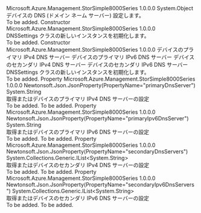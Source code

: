 <Type Name="DNSSettings" FullName="Microsoft.Azure.Management.StorSimple8000Series.Models.DNSSettings">
  <TypeSignature Language="C#" Value="public class DNSSettings" />
  <TypeSignature Language="ILAsm" Value=".class public auto ansi beforefieldinit DNSSettings extends System.Object" />
  <TypeSignature Language="DocId" Value="T:Microsoft.Azure.Management.StorSimple8000Series.Models.DNSSettings" />
  <TypeSignature Language="VB.NET" Value="Public Class DNSSettings" />
  <TypeSignature Language="F#" Value="type DNSSettings = class" />
  <AssemblyInfo>
    <AssemblyName>Microsoft.Azure.Management.StorSimple8000Series</AssemblyName>
    <AssemblyVersion>1.0.0.0</AssemblyVersion>
  </AssemblyInfo>
  <Base>
    <BaseTypeName>System.Object</BaseTypeName>
  </Base>
  <Interfaces />
  <Docs>
    <summary>
            デバイスの DNS (ドメイン ネーム サーバー) 設定します。
            </summary>
    <remarks>To be added.</remarks>
  </Docs>
  <Members>
    <Member MemberName=".ctor">
      <MemberSignature Language="C#" Value="public DNSSettings ();" />
      <MemberSignature Language="ILAsm" Value=".method public hidebysig specialname rtspecialname instance void .ctor() cil managed" />
      <MemberSignature Language="DocId" Value="M:Microsoft.Azure.Management.StorSimple8000Series.Models.DNSSettings.#ctor" />
      <MemberSignature Language="VB.NET" Value="Public Sub New ()" />
      <MemberType>Constructor</MemberType>
      <AssemblyInfo>
        <AssemblyName>Microsoft.Azure.Management.StorSimple8000Series</AssemblyName>
        <AssemblyVersion>1.0.0.0</AssemblyVersion>
      </AssemblyInfo>
      <Parameters />
      <Docs>
        <summary>
            DNSSettings クラスの新しいインスタンスを初期化します。
            </summary>
        <remarks>To be added.</remarks>
      </Docs>
    </Member>
    <Member MemberName=".ctor">
      <MemberSignature Language="C#" Value="public DNSSettings (string primaryDnsServer = null, string primaryIpv6DnsServer = null, System.Collections.Generic.IList&lt;string&gt; secondaryDnsServers = null, System.Collections.Generic.IList&lt;string&gt; secondaryIpv6DnsServers = null);" />
      <MemberSignature Language="ILAsm" Value=".method public hidebysig specialname rtspecialname instance void .ctor(string primaryDnsServer, string primaryIpv6DnsServer, class System.Collections.Generic.IList`1&lt;string&gt; secondaryDnsServers, class System.Collections.Generic.IList`1&lt;string&gt; secondaryIpv6DnsServers) cil managed" />
      <MemberSignature Language="DocId" Value="M:Microsoft.Azure.Management.StorSimple8000Series.Models.DNSSettings.#ctor(System.String,System.String,System.Collections.Generic.IList{System.String},System.Collections.Generic.IList{System.String})" />
      <MemberSignature Language="VB.NET" Value="Public Sub New (Optional primaryDnsServer As String = null, Optional primaryIpv6DnsServer As String = null, Optional secondaryDnsServers As IList(Of String) = null, Optional secondaryIpv6DnsServers As IList(Of String) = null)" />
      <MemberSignature Language="F#" Value="new Microsoft.Azure.Management.StorSimple8000Series.Models.DNSSettings : string * string * System.Collections.Generic.IList&lt;string&gt; * System.Collections.Generic.IList&lt;string&gt; -&gt; Microsoft.Azure.Management.StorSimple8000Series.Models.DNSSettings" Usage="new Microsoft.Azure.Management.StorSimple8000Series.Models.DNSSettings (primaryDnsServer, primaryIpv6DnsServer, secondaryDnsServers, secondaryIpv6DnsServers)" />
      <MemberType>Constructor</MemberType>
      <AssemblyInfo>
        <AssemblyName>Microsoft.Azure.Management.StorSimple8000Series</AssemblyName>
        <AssemblyVersion>1.0.0.0</AssemblyVersion>
      </AssemblyInfo>
      <Parameters>
        <Parameter Name="primaryDnsServer" Type="System.String" />
        <Parameter Name="primaryIpv6DnsServer" Type="System.String" />
        <Parameter Name="secondaryDnsServers" Type="System.Collections.Generic.IList&lt;System.String&gt;" />
        <Parameter Name="secondaryIpv6DnsServers" Type="System.Collections.Generic.IList&lt;System.String&gt;" />
      </Parameters>
      <Docs>
        <param name="primaryDnsServer">デバイスのプライマリ IPv4 DNS サーバー</param>
        <param name="primaryIpv6DnsServer">デバイスのプライマリ IPv6 DNS サーバー</param>
        <param name="secondaryDnsServers">デバイスのセカンダリ IPv4 DNS サーバー</param>
        <param name="secondaryIpv6DnsServers">デバイスのセカンダリ IPv6 DNS サーバー</param>
        <summary>
            DNSSettings クラスの新しいインスタンスを初期化します。
            </summary>
        <remarks>To be added.</remarks>
      </Docs>
    </Member>
    <Member MemberName="PrimaryDnsServer">
      <MemberSignature Language="C#" Value="public string PrimaryDnsServer { get; set; }" />
      <MemberSignature Language="ILAsm" Value=".property instance string PrimaryDnsServer" />
      <MemberSignature Language="DocId" Value="P:Microsoft.Azure.Management.StorSimple8000Series.Models.DNSSettings.PrimaryDnsServer" />
      <MemberSignature Language="VB.NET" Value="Public Property PrimaryDnsServer As String" />
      <MemberSignature Language="F#" Value="member this.PrimaryDnsServer : string with get, set" Usage="Microsoft.Azure.Management.StorSimple8000Series.Models.DNSSettings.PrimaryDnsServer" />
      <MemberType>Property</MemberType>
      <AssemblyInfo>
        <AssemblyName>Microsoft.Azure.Management.StorSimple8000Series</AssemblyName>
        <AssemblyVersion>1.0.0.0</AssemblyVersion>
      </AssemblyInfo>
      <Attributes>
        <Attribute>
          <AttributeName>Newtonsoft.Json.JsonProperty(PropertyName="primaryDnsServer")</AttributeName>
        </Attribute>
      </Attributes>
      <ReturnValue>
        <ReturnType>System.String</ReturnType>
      </ReturnValue>
      <Docs>
        <summary>
            取得またはデバイスのプライマリ IPv4 DNS サーバーの設定
            </summary>
        <value>To be added.</value>
        <remarks>To be added.</remarks>
      </Docs>
    </Member>
    <Member MemberName="PrimaryIpv6DnsServer">
      <MemberSignature Language="C#" Value="public string PrimaryIpv6DnsServer { get; set; }" />
      <MemberSignature Language="ILAsm" Value=".property instance string PrimaryIpv6DnsServer" />
      <MemberSignature Language="DocId" Value="P:Microsoft.Azure.Management.StorSimple8000Series.Models.DNSSettings.PrimaryIpv6DnsServer" />
      <MemberSignature Language="VB.NET" Value="Public Property PrimaryIpv6DnsServer As String" />
      <MemberSignature Language="F#" Value="member this.PrimaryIpv6DnsServer : string with get, set" Usage="Microsoft.Azure.Management.StorSimple8000Series.Models.DNSSettings.PrimaryIpv6DnsServer" />
      <MemberType>Property</MemberType>
      <AssemblyInfo>
        <AssemblyName>Microsoft.Azure.Management.StorSimple8000Series</AssemblyName>
        <AssemblyVersion>1.0.0.0</AssemblyVersion>
      </AssemblyInfo>
      <Attributes>
        <Attribute>
          <AttributeName>Newtonsoft.Json.JsonProperty(PropertyName="primaryIpv6DnsServer")</AttributeName>
        </Attribute>
      </Attributes>
      <ReturnValue>
        <ReturnType>System.String</ReturnType>
      </ReturnValue>
      <Docs>
        <summary>
            取得またはデバイスのプライマリ IPv6 DNS サーバーの設定
            </summary>
        <value>To be added.</value>
        <remarks>To be added.</remarks>
      </Docs>
    </Member>
    <Member MemberName="SecondaryDnsServers">
      <MemberSignature Language="C#" Value="public System.Collections.Generic.IList&lt;string&gt; SecondaryDnsServers { get; set; }" />
      <MemberSignature Language="ILAsm" Value=".property instance class System.Collections.Generic.IList`1&lt;string&gt; SecondaryDnsServers" />
      <MemberSignature Language="DocId" Value="P:Microsoft.Azure.Management.StorSimple8000Series.Models.DNSSettings.SecondaryDnsServers" />
      <MemberSignature Language="VB.NET" Value="Public Property SecondaryDnsServers As IList(Of String)" />
      <MemberSignature Language="F#" Value="member this.SecondaryDnsServers : System.Collections.Generic.IList&lt;string&gt; with get, set" Usage="Microsoft.Azure.Management.StorSimple8000Series.Models.DNSSettings.SecondaryDnsServers" />
      <MemberType>Property</MemberType>
      <AssemblyInfo>
        <AssemblyName>Microsoft.Azure.Management.StorSimple8000Series</AssemblyName>
        <AssemblyVersion>1.0.0.0</AssemblyVersion>
      </AssemblyInfo>
      <Attributes>
        <Attribute>
          <AttributeName>Newtonsoft.Json.JsonProperty(PropertyName="secondaryDnsServers")</AttributeName>
        </Attribute>
      </Attributes>
      <ReturnValue>
        <ReturnType>System.Collections.Generic.IList&lt;System.String&gt;</ReturnType>
      </ReturnValue>
      <Docs>
        <summary>
            取得またはデバイスのセカンダリ IPv4 DNS サーバーの設定
            </summary>
        <value>To be added.</value>
        <remarks>To be added.</remarks>
      </Docs>
    </Member>
    <Member MemberName="SecondaryIpv6DnsServers">
      <MemberSignature Language="C#" Value="public System.Collections.Generic.IList&lt;string&gt; SecondaryIpv6DnsServers { get; set; }" />
      <MemberSignature Language="ILAsm" Value=".property instance class System.Collections.Generic.IList`1&lt;string&gt; SecondaryIpv6DnsServers" />
      <MemberSignature Language="DocId" Value="P:Microsoft.Azure.Management.StorSimple8000Series.Models.DNSSettings.SecondaryIpv6DnsServers" />
      <MemberSignature Language="VB.NET" Value="Public Property SecondaryIpv6DnsServers As IList(Of String)" />
      <MemberSignature Language="F#" Value="member this.SecondaryIpv6DnsServers : System.Collections.Generic.IList&lt;string&gt; with get, set" Usage="Microsoft.Azure.Management.StorSimple8000Series.Models.DNSSettings.SecondaryIpv6DnsServers" />
      <MemberType>Property</MemberType>
      <AssemblyInfo>
        <AssemblyName>Microsoft.Azure.Management.StorSimple8000Series</AssemblyName>
        <AssemblyVersion>1.0.0.0</AssemblyVersion>
      </AssemblyInfo>
      <Attributes>
        <Attribute>
          <AttributeName>Newtonsoft.Json.JsonProperty(PropertyName="secondaryIpv6DnsServers")</AttributeName>
        </Attribute>
      </Attributes>
      <ReturnValue>
        <ReturnType>System.Collections.Generic.IList&lt;System.String&gt;</ReturnType>
      </ReturnValue>
      <Docs>
        <summary>
            取得またはデバイスのセカンダリ IPv6 DNS サーバーの設定
            </summary>
        <value>To be added.</value>
        <remarks>To be added.</remarks>
      </Docs>
    </Member>
  </Members>
</Type>